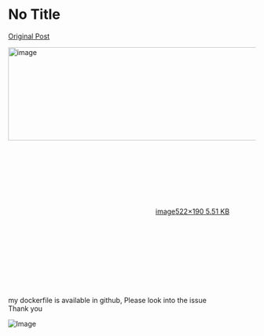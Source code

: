 # No Title

[Original Post](https://discourse.onlinedegree.iitm.ac.in/t/171141/181)

<p><div class="lightbox-wrapper"><a class="lightbox" href="https://europe1.discourse-cdn.com/flex013/uploads/iitm/original/3X/1/f/1fedb48b369376de753a03a5286bc7e16a317dbd.png" data-download-href="/uploads/short-url/4ys581fZCiMPGysNGcdlklVUpf7.png?dl=1" title="image" rel="noopener nofollow ugc"><img src="https://europe1.discourse-cdn.com/flex013/uploads/iitm/original/3X/1/f/1fedb48b369376de753a03a5286bc7e16a317dbd.png" alt="image" data-base62-sha1="4ys581fZCiMPGysNGcdlklVUpf7" width="522" height="190"><div class="meta"><svg class="fa d-icon d-icon-far-image svg-icon" aria-hidden="true"><use href="#far-image"></use></svg><span class="filename">image</span><span class="informations">522×190 5.51 KB</span><svg class="fa d-icon d-icon-discourse-expand svg-icon" aria-hidden="true"><use href="#discourse-expand"></use></svg></div></a></div></p>
<p>my dockerfile is available in github, Please look into the issue<br>
Thank you</p>

![Image](https://europe1.discourse-cdn.com/flex013/uploads/iitm/original/3X/1/f/1fedb48b369376de753a03a5286bc7e16a317dbd.png)